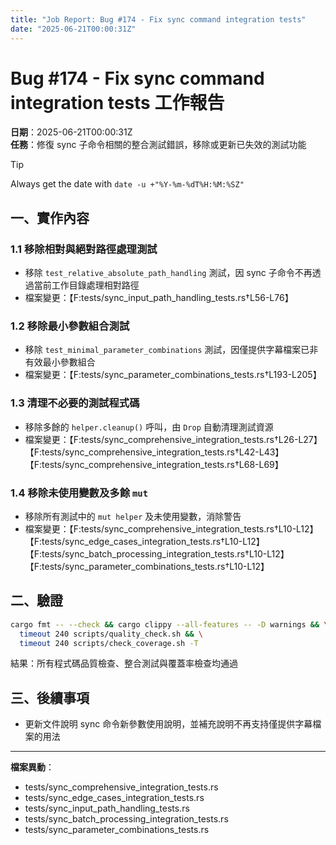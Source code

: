 ```yaml
---
title: "Job Report: Bug #174 - Fix sync command integration tests"
date: "2025-06-21T00:00:31Z"
---
```


# Bug #174 - Fix sync command integration tests 工作報告

**日期**：2025-06-21T00:00:31Z  
**任務**：修復 sync 子命令相關的整合測試錯誤，移除或更新已失效的測試功能

> [!TIP]  
> Always get the date with `date -u +"%Y-%m-%dT%H:%M:%SZ"`  

## 一、實作內容

### 1.1 移除相對與絕對路徑處理測試
- 移除 `test_relative_absolute_path_handling` 測試，因 sync 子命令不再透過當前工作目錄處理相對路徑  
- 檔案變更：【F:tests/sync_input_path_handling_tests.rs†L56-L76】

### 1.2 移除最小參數組合測試
- 移除 `test_minimal_parameter_combinations` 測試，因僅提供字幕檔案已非有效最小參數組合  
- 檔案變更：【F:tests/sync_parameter_combinations_tests.rs†L193-L205】

### 1.3 清理不必要的測試程式碼
- 移除多餘的 `helper.cleanup()` 呼叫，由 `Drop` 自動清理測試資源  
- 檔案變更：【F:tests/sync_comprehensive_integration_tests.rs†L26-L27】【F:tests/sync_comprehensive_integration_tests.rs†L42-L43】【F:tests/sync_comprehensive_integration_tests.rs†L68-L69】

### 1.4 移除未使用變數及多餘 `mut`
- 移除所有測試中的 `mut helper` 及未使用變數，消除警告  
- 檔案變更：【F:tests/sync_comprehensive_integration_tests.rs†L10-L12】【F:tests/sync_edge_cases_integration_tests.rs†L10-L12】【F:tests/sync_batch_processing_integration_tests.rs†L10-L12】【F:tests/sync_parameter_combinations_tests.rs†L10-L12】

## 二、驗證

```bash
cargo fmt -- --check && cargo clippy --all-features -- -D warnings && \
  timeout 240 scripts/quality_check.sh && \
  timeout 240 scripts/check_coverage.sh -T
```

結果：所有程式碼品質檢查、整合測試與覆蓋率檢查均通過

## 三、後續事項

- 更新文件說明 sync 命令新參數使用說明，並補充說明不再支持僅提供字幕檔案的用法

---
**檔案異動**：
- tests/sync_comprehensive_integration_tests.rs
- tests/sync_edge_cases_integration_tests.rs
- tests/sync_input_path_handling_tests.rs
- tests/sync_batch_processing_integration_tests.rs
- tests/sync_parameter_combinations_tests.rs
